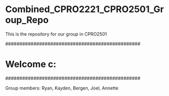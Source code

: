 #  Combined_CPRO2221_CPRO2501_Group_Repo

This is the repository for our group in CPRO2501

################################################

# Welcome c:

################################################

Group members: Ryan, Kayden, Bergen, Joel, Annette
